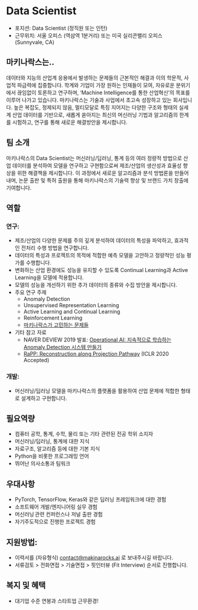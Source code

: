 # Data Scientist

- 포지션: Data Scientist (정직원 또는 인턴) 
- 근무위치: 서울 오피스 (역삼역 1분거리) 또는 미국 실리콘밸리 오피스 (Sunnyvale, CA) 

## 마키나락스는.. 

데이터와 지능의 산업계 응용에서 발생하는 문제들의 근본적인 해결과 이의 학문적, 사업적 파급력에 집중합니다. 학계와 기업이 가장 원하는 인재들이 모여, 자유로운 분위기에서 끊임없이 토론하고 연구하며, ‘Machine Intelligence를 통한 산업혁신’의 목표를 이루어 나가고 있습니다. 마키나락스는 기술과 사업에서 초고속 성장하고 있는 회사입니다. 높은 복잡도, 정제되지 않음, 멀티모달로 특징 지어지는 다양한 구조와 형태의 실세계 산업 데이터를 기반으로, 새롭게 쏟아지는 최신의 머신러닝 기법과 알고리즘의 한계를 시험하고, 연구를 통해 새로운 해결방안을 제시합니다.  

## 팀 소개 

마키나락스의 Data Scientist는 머신러닝/딥러닝, 통계 등의 여러 정량적 방법으로 산업 데이터를 분석하여 모델을 연구하고 구현함으로써 제조/산업의 생산성과 효율성 향상을 위한 해결책을 제시합니다. 이 과정에서 새로운 알고리즘과 분석 방법론을 만들어 내며, 논문 출판 및 특허 출원을 통해 마키나락스의 기술력 향상 및 브랜드 가치 창출에 기여합니다. 

## 역할 

### 연구: 

- 제조/산업의 다양한 문제를 주의 깊게 분석하여 데이터의 특성을 파악하고, 효과적인 전처리 수행 방법을 연구합니다. 
- 데이터의 특성과 프로젝트의 목적에 적합한 예측 모델을 고안하고 정량적인 성능 평가를 수행합니다. 
- 변화하는 산업 환경에도 성능을 유지할 수 있도록 Continual Learning과 Active Learning을 모델에 적용합니다. 
- 모델의 성능을 개선하기 위한 추가 데이터의 종류와 수집 방안을 제시합니다. 
- 주요 연구 주제 
  - Anomaly Detection 
  - Unsupervised Representation Learning 
  - Active Learning and Continual Learning 
  - Reinforcement Learning 
  - [마키나락스가 고민하는 문제들](https://github.com/makinarocks/jobs/blob/master/research-topics.md)
- 기타 참고 자료
  - NAVER DEVIEW 2019 발표: [Operational AI: 지속적으로 학습하는 Anomaly Detection 시스템 만들기](https://deview.kr/2019/schedule/286)
  - [RaPP: Reconstruction along Projection Pathway](https://openreview.net/forum?id=HkgeGeBYDB) (ICLR 2020 Accepted)

### 개발: 

- 머신러닝/딥러닝 모델을 마키나락스의 플랫폼을 활용하여 산업 문제에 적합한 형태로 설계하고 구현합니다. 

## 필요역량 

- 컴퓨터 공학, 통계, 수학, 물리 또는 기타 관련된 전공 학위 소지자 
- 머신러닝/딥러닝, 통계에 대한 지식 
- 자료구조, 알고리즘 등에 대한 기본 지식 
- Python을 비롯한 프로그래밍 언어 
- 뛰어난 의사소통과 팀워크 

## 우대사항

- PyTorch, TensorFlow, Keras와 같은 딥러닝 프레임워크에 대한 경험 
- 소프트웨어 개발/엔지니어링 실무 경험 
- 머신러닝 관련 컨퍼런스나 저널 출판 경험  
- 자기주도적으로 진행한 프로젝트 경험 

## 지원방법: 

- 이력서를 (자유형식) contact@makinarocks.ai 로 보내주시길 바랍니다. 
- 서류검토 > 전화면접 > 기술면접 > 핏인터뷰 (Fit Interview) 순서로 진행합니다. 

## 복지 및 혜택 

- 대기업 수준 연봉과 스타트업 근무환경! 
